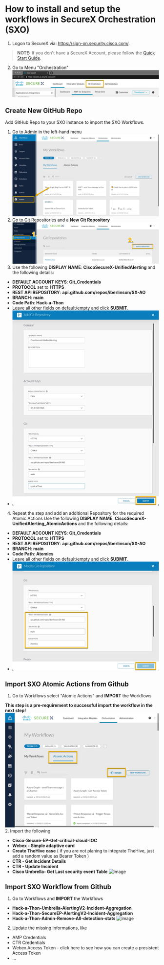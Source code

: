 # How to install and setup the workflows in SecureX Orchestration (SXO)

1. Logon to SecureX via: https://sign-on.security.cisco.com/. 
> **NOTE:** If you don't have a SecureX Account, please follow the [Quick Start Guide](https://www.cisco.com/c/en/us/td/docs/security/secure-sign-on/sso-quick-start-guide/sso-qsg-welcome.html).
2. Go to Menu "Orchestration" 
  ![Install___SXO_Menu](/Images/Install___SXO_Menu.jpg)


## Create New GitHub Repo
Add GitHub Repo to your SXO instance to import the SXO Workflows.

1. Go to Admin in the left-hand menu
  ![Install___SXO_MenuAdmin](/Images/Install___SXO_MenuAdmin.jpg)
2. Go to Git Repositories and a **New Git Repository** 
  ![Install___SXO_MenuGit](/Images/Install___SXO_MenuGit.jpg)
3. Use the following **DISPLAY NAME**: **CiscoSecureX-UnifiedAlerting** and the following details:
  * **DEFAULT ACCOUNT KEYS**: **Git_Credentials**
  * **PROTOCOL** set to **HTTPS**
  * **REST API REPOSITORY**: **api.github.com/repos/iberlinson/SX-AO**
  * **BRANCH**: **main**
  * **Code Path**: **Hack-a-Thon**
  * Leave all other fields on default/empty and click **SUBMIT**.
  * ![Install___SXO_GitRepo](/Images/Install___SXO_GitRepo.jpg)

4. Repeat the step and add an additional Repository for the required Atomic Actions
  Use the following **DISPLAY NAME**: **CiscoSecureX-UnifiedAlerting_AtomicActions** and the following details:
  * **DEFAULT ACCOUNT KEYS**: **Git_Credentials**
  * **PROTOCOL** set to **HTTPS**
  * **REST API REPOSITORY**: **api.github.com/repos/iberlinson/SX-AO**
  * **BRANCH**: **main**
  * **Code Path**: **Atomics**
  * Leave all other fields on default/empty and click **SUBMIT**.
  * ![Install___SXO_GitRepoAtomic](/Images/Install___SXO_GitRepoAtomic.jpg)


## Import SXO Atomic Actions from Github
1. Go to Workflows select "Atomic Actions" and **IMPORT** the Workflows

**This step is a pre-requirement to successful import the workflow in the next step!**
  ![Install___SXO_ImportAtomic](/Images/Install___SXO_ImportAtomic.jpg)
2. Import the following 
  *	**Cisco-Secure-EP-Get-critical-cloud-IOC**
  *	**Webex - Simple adaptive card**
  *	**Create TheHive case** ( if you are not planing to integrate TheHive, just add a random value as Bearer Token )
  *	**CTR - Get Incident Details**
  *	**CTR - Update Incident**
  *	**Cisco Umbrella- Get Last security event Table**
  ![image](https://user-images.githubusercontent.com/41740851/111790249-4bb33200-88c2-11eb-981c-2ab6a4cc10b0.png)


## Import SXO Workflow from Github
1. Go to Workflows and **IMPORT** the Workflows
  * **Hack-a-Thon-Umbrella-AlertingV2-Incident-Aggregation**
  * **Hack-a-Thon-SecureEP-AlertingV2-Incident-Aggregation**
  * **Hack-a-Thon-Admin-Remove-All-detection-stats**
  ![image](https://user-images.githubusercontent.com/41740851/111790428-78674980-88c2-11eb-8ccc-e5ce3c1a116f.png)
2. Update the missing informations, like 
  * AMP Credentials
  * CTR Credentials
  * Webex Access Token - click here to see how you can create a presistent Access Token
  * ...
  
  
